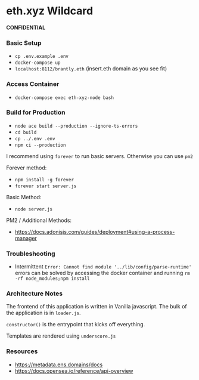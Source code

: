 # eth.xyz Wildcard
__CONFIDENTIAL__

### Basic Setup

* `cp .env.example .env`
* `docker-compose up`
* `localhost:8112/brantly.eth`
(insert.eth domain as you see fit)
  
### Access Container
* `docker-compose exec eth-xyz-node bash`

### Build for Production
* `node ace build --production --ignore-ts-errors`
* `cd build`
* `cp ../.env .env`
* `npm ci --production`

I recommend using `forever` to run basic servers. Otherwise you can use `pm2`

Forever method:
* `npm install -g forever`
* `forever start server.js`
  
Basic Method:

* `node server.js`


PM2 / Additional Methods:

* https://docs.adonisjs.com/guides/deployment#using-a-process-manager

### Troubleshooting
* Intermittent `Error: Cannot find module '../lib/config/parse-runtime'` errors can be solved by accessing the docker container and running `rm -rf node_modules;npm install`

### Architecture Notes

The frontend of this application is written in Vanilla javascript. The bulk of the application is in `loader.js`.

`constructor()` is the entrypoint that kicks off everything.

Templates are rendered using `underscore.js`

### Resources

* https://metadata.ens.domains/docs
* https://docs.opensea.io/reference/api-overview

